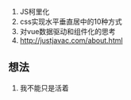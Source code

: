 1. JS柯里化
2. css实现水平垂直居中的10种方式
3. 对vue数据驱动和组件化的思考
4. http://justjavac.com/about.html


## 想法 

1. 我不能只是活着